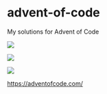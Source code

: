 # advent-of-code
My solutions for Advent of Code

![](https://img.shields.io/badge/day%20📅-20-blue)

![](https://img.shields.io/badge/stars%20⭐-15-yellow)

![](https://img.shields.io/badge/days%20completed-7-red)

https://adventofcode.com/
